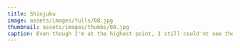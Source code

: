 ```yaml
---
title: Shinjuku
image: assets/images/fulls/08.jpg
thumbnail: assets/images/thumbs/08.jpg
caption: Even though I'm at the highest point, I still could'nt see the end of the city lights in Tokyo.
---
```

